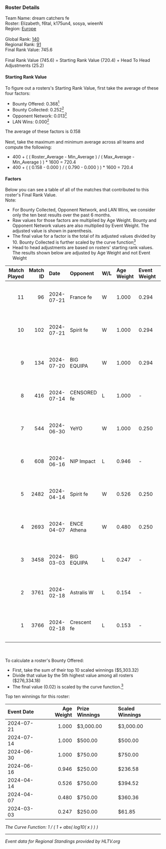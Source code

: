 ### Roster Details<br />
Team Name: dream catchers fe<br />
Roster: Elizabeth, f6tal, k175un4, sosya, wieenN<br />
Region: [Europe]( ../standings_europe.md)<br />
<br />
Global Rank: [140](../standings_global.md)<br />
Regional Rank: [91]( ../standings_europe.md)<br />
Final Rank Value:  745.6<br />
<br />
Final Rank Value (745.6) = Starting Rank Value (720.4) + Head To Head Adjustments (25.2)<br />

#### Starting Rank Value<br />
To figure out a rosters's Starting Rank Value, first take the average of these four factors:<br />
- Bounty Offered: 0.368[<sup>1</sup>](#table2)
- Bounty Collected: 0.252[<sup>2</sup>](#table1)
- Opponent Network: 0.013[<sup>2</sup>](#table1)
- LAN Wins: 0.000[<sup>2</sup>](#table1)

The average of these factors is 0.158<br />
<br />
Next, take the maximum and minimum average across all teams and compute the following:<br />
- 400 + ( ( Roster_Average - Min_Average ) / ( Max_Average - Min_Average ) ) * 1600 = 720.4
- 400 + ( ( 0.158 - 0.000 ) / ( 0.790 - 0.000 ) ) * 1600 = 720.4


#### Factors<br />
Below you can see a table of all of the matches that contributed to this roster's Final Rank Value.<br />
Note:<br />

- For Bounty Collected, Opponent Network, and LAN Wins, we consider only the ten best results over the past 6 months.
- Raw values for those factors are multiplied by Age Weight. Bounty and Opponent Network values are also multiplied by Event Weight. The adjusted value is shown in parenthesis.
- The final value for a factor is the total of its adjusted values divided by 10. Bounty Collected is further scaled by the curve function[<sup>3</sup>](#curveFunction)
- Head to head adjustments are based on rosters' starting rank values. The results shown below are adjusted by Age Weight and not Event Weight
<span id="table1"></span><br />


| Match Played | Match ID | Date       | Opponent    | W/L | Age Weight | Event Weight | Bounty Collected | Opponent Network | LAN Wins  | H2H Adj. | Roster                                   |
| -: | -: | :- | :- | :- | :- | :- | :- | :- | :- | -: | :- |
|           11 |       96 | 2024-07-21 | France fe   | W   | 1.000      | 0.294        | 0.007 (0.002)    | 0.122 (0.036)    | 0 (0.000) |    13.62 | Elizabeth, f6tal, k175un4, sosya, wieenN |
|           10 |      102 | 2024-07-21 | Spirit fe   | W   | 1.000      | 0.294        | 0.004 (0.001)    | 0.073 (0.021)    | 0 (0.000) |    11.10 | Elizabeth, f6tal, k175un4, sosya, wieenN |
|            9 |      134 | 2024-07-20 | BIG EQUIPA  | W   | 1.000      | 0.294        | 0.022 (0.007)    | 0.186 (0.055)    | 0 (0.000) |    18.97 | Elizabeth, f6tal, k175un4, sosya, wieenN |
|            8 |      416 | 2024-07-14 | CENSORED fe | L   | 1.000      | -            | -                | -                | -         |   -15.88 | Elizabeth, f6tal, k175un4, t4tty, wieenN |
|            7 |      544 | 2024-06-30 | YeYO        | W   | 1.000      | 0.250        | 0.001 (0.000)    | 0.000 (0.000)    | 0 (0.000) |     7.99 | Elizabeth, f6tal, k175un4, sosya, wieenN |
|            6 |      608 | 2024-06-16 | NIP Impact  | L   | 0.946      | -            | -                | -                | -         |   -14.17 | k175un4, sosya, Stormy, unknxwn, wieenN  |
|            5 |     2482 | 2024-04-14 | Spirit fe   | W   | 0.526      | 0.250        | 0.004 (0.000)    | 0.073 (0.010)    | 0 (0.000) |     6.43 | k175un4, sosya, Stormy, trigusha, wieenN |
|            4 |     2693 | 2024-04-07 | ENCE Athena | W   | 0.480      | 0.250        | 0.003 (0.000)    | 0.049 (0.006)    | 0 (0.000) |     6.03 | k175un4, sosya, Stormy, trigusha, wieenN |
|            3 |     3458 | 2024-03-03 | BIG EQUIPA  | L   | 0.247      | -            | -                | -                | -         |    -3.09 | k175un4, sosya, Stormy, trigusha, wieenN |
|            2 |     3761 | 2024-02-18 | Astralis W  | L   | 0.154      | -            | -                | -                | -         |    -3.03 | k175un4, mikeri, sosya, Stormy, wieenN   |
|            1 |     3766 | 2024-02-18 | Crescent fe | L   | 0.153      | -            | -                | -                | -         |    -2.74 | k175un4, mikeri, sosya, Stormy, wieenN   |

<br />
<span id="table2"></span><br />
To calculate a roster's Bounty Offered:<br />

- First, take the sum of their top 10 scaled winnings ($5,303.32)
- Divide that value by the 5th highest value among all rosters ($276,334.18)
- The final value (0.02) is scaled by the curve function.[<sup>3</sup>](#curveFunction)

Top ten winnings for this roster:<br />

| Event Date | Age Weight | Prize Winnings | Scaled Winnings |
| :- | -: | :- | :- |
| 2024-07-21 |      1.000 | $3,000.00      | $3,000.00       |
| 2024-07-14 |      1.000 | $500.00        | $500.00         |
| 2024-06-30 |      1.000 | $750.00        | $750.00         |
| 2024-06-16 |      0.946 | $250.00        | $236.58         |
| 2024-04-14 |      0.526 | $750.00        | $394.52         |
| 2024-04-07 |      0.480 | $750.00        | $360.36         |
| 2024-03-03 |      0.247 | $250.00        | $61.85          |


<span id="curveFunction"></span>_The Curve Function: 1 / ( 1 + abs( log10( x ) ) )_<br />

---
_Event data for Regional Standings provided by HLTV.org_<br />
